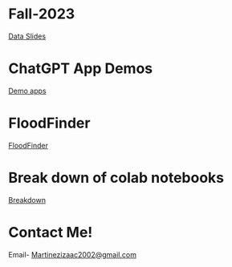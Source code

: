 # Fall-2023

[Data Slides](https://docs.google.com/presentation/d/1jgMy9debO-qL7tattfIWuWDmUeByrlxsKDopw7wnhjs/edit?usp=sharing)


# ChatGPT App Demos
[Demo apps](https://izaacmartinez27.github.io/Fall-2023/)

# FloodFinder
[FloodFinder](https://github.com/IzaacMartinez27/FloodFinder)

# Break down of colab notebooks
[Breakdown](https://github.com/IzaacMartinez27/Code_Break_Down)

# Contact Me!
Email- Martinezizaac2002@gmail.com
